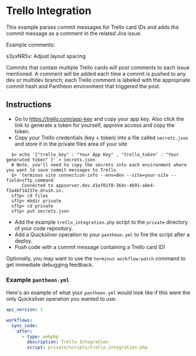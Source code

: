 # Trello Integration #

This example parses commit messages for Trello card IDs and adds the commit message as a comment in the related Jira issue.

Example comments:

  s3yxNR5v: Adjust layout spacing

Commits that contain multiple Trello cards will post comments to each issue mentioned. A comment will be added each time a commit is pushed to any dev or multidev branch; each Trello comment is labeled with the appropriate commit hash and Pantheon environment that triggered the post.

## Instructions ##

- Go to https://trello.com/app-key and copy your app key. Also click the link to generate a token for yourself, approve access and copy the token.
- Copy your Trello credentials (key + token) into a file called `secrets.json` and store it in the private files area of your site

```shell
  $> echo '{"trello_key" : "Your App Key" , "trello_token" : "Your generated token" }' > secrets.json
  # Note, you'll need to copy the secrets into each environment where you want to save commit messages to Trello
  $> `terminus site connection-info --env=dev --site=your-site --field=sftp_command`
      Connected to appserver.dev.d1ef01f8-364c-4b91-a8e4-f2a46f14237e.drush.in.
  sftp> cd files
  sftp> mkdir private
  sftp> cd private
  sftp> put secrets.json

```
- Add the example `trello_integration.php` script to the `private` directory of your code repository.
- Add a Quicksilver operation to your `pantheon.yml` to fire the script after a deploy.
- Push code with a commit message containing a Trello card ID!

Optionally, you may want to use the `terminus workflow:watch` command to get immediate debugging feedback.

### Example `pantheon.yml` ###

Here's an example of what your `pantheon.yml` would look like if this were the only Quicksilver operation you wanted to use:

```yaml
api_version: 1

workflows:
  sync_code:
    after:
      - type: webphp
        description: Trello Integration
        script: private/scripts/trello_integration.php
```
